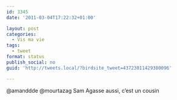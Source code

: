 ```yaml
---
id: 3345
date: '2011-03-04T17:22:32+01:00'

layout: post
categories:
  - Vis ma vie
tags:
  - tweet
format: status
publish_social: no
guid: 'http://tweets.local/?birdsite_tweet=43723011429380096'

---
```


@amanddde @mourtazag Sam Agasse aussi, c’est un cousin